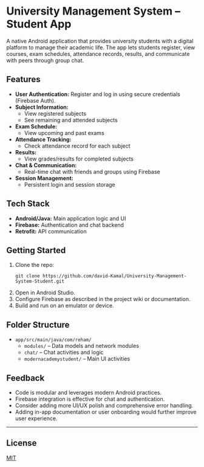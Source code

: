 # University Management System – Student App

A native Android application that provides university students with a digital platform to manage their academic life. The app lets students register, view courses, exam schedules, attendance records, results, and communicate with peers through group chat.

## Features

- **User Authentication:** Register and log in using secure credentials (Firebase Auth).
- **Subject Information:** 
  - View registered subjects
  - See remaining and attended subjects
- **Exam Schedule:** 
  - View upcoming and past exams
- **Attendance Tracking:** 
  - Check attendance record for each subject
- **Results:** 
  - View grades/results for completed subjects
- **Chat & Communication:** 
  - Real-time chat with friends and groups using Firebase
- **Session Management:** 
  - Persistent login and session storage

## Tech Stack

- **Android/Java:** Main application logic and UI
- **Firebase:** Authentication and chat backend
- **Retrofit:** API communication

## Getting Started

1. Clone the repo:
   ```
   git clone https://github.com/david-Kamal/University-Management-System-Student.git
   ```
2. Open in Android Studio.
3. Configure Firebase as described in the project wiki or documentation.
4. Build and run on an emulator or device.

## Folder Structure

- `app/src/main/java/com/reham/`
  - `modules/` – Data models and network modules
  - `chat/` – Chat activities and logic
  - `modernacademystudent/` – Main UI activities

## Feedback

- Code is modular and leverages modern Android practices.
- Firebase integration is effective for chat and authentication.
- Consider adding more UI/UX polish and comprehensive error handling.
- Adding in-app documentation or user onboarding would further improve user experience.

---

## License

[MIT](LICENSE)
